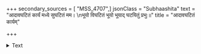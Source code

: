 +++
secondary_sources = [ "MSS_4707",]
jsonClass = "Subhaashita"
text = "आदावघटितं कार्यं मध्ये सुघटितं मम।  \nभूयो विघटितं भूयो भूयाद् घटयितुं प्रभुः॥"
title = "आदावघटितं कार्यम्"

+++

<details><summary>Text</summary>

आदावघटितं कार्यं मध्ये सुघटितं मम।  
भूयो विघटितं भूयो भूयाद् घटयितुं प्रभुः॥
</details>
